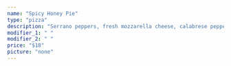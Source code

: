 ```yaml
---
name: "Spicy Honey Pie"
type: "pizza"
description: "Serrano peppers, fresh mozzarella cheese, calabrese pepper puree, beer battered onion strips. Drizzled with honey."
modifier_1: " "
modifier_2: " "
price: "$18"
picture: "none"
---
```

